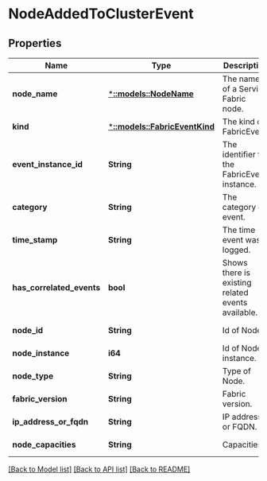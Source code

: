 # NodeAddedToClusterEvent

## Properties
Name | Type | Description | Notes
------------ | ------------- | ------------- | -------------
**node_name** | [***::models::NodeName**](NodeName.md) | The name of a Service Fabric node. | [optional] [default to null]
**kind** | [***::models::FabricEventKind**](FabricEventKind.md) | The kind of FabricEvent. | [default to null]
**event_instance_id** | **String** | The identifier for the FabricEvent instance. | [default to null]
**category** | **String** | The category of event. | [optional] [default to null]
**time_stamp** | **String** | The time event was logged. | [default to null]
**has_correlated_events** | **bool** | Shows there is existing related events available. | [optional] [default to null]
**node_id** | **String** | Id of Node. | [default to null]
**node_instance** | **i64** | Id of Node instance. | [default to null]
**node_type** | **String** | Type of Node. | [default to null]
**fabric_version** | **String** | Fabric version. | [default to null]
**ip_address_or_fqdn** | **String** | IP address or FQDN. | [default to null]
**node_capacities** | **String** | Capacities. | [default to null]

[[Back to Model list]](../README.md#documentation-for-models) [[Back to API list]](../README.md#documentation-for-api-endpoints) [[Back to README]](../README.md)


